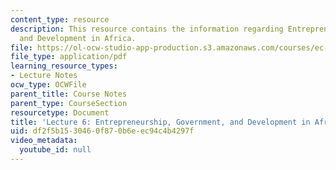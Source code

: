 ```yaml
---
content_type: resource
description: This resource contains the information regarding Entrepreneurship, Government,
  and Development in Africa.
file: https://ol-ocw-studio-app-production.s3.amazonaws.com/courses/ec-701j-d-lab-i-development-fall-2009/df2f5b1530460f870b6eec94c4b4297f_MITEC_701JF09_lec06_nb.pdf
file_type: application/pdf
learning_resource_types:
- Lecture Notes
ocw_type: OCWFile
parent_title: Course Notes
parent_type: CourseSection
resourcetype: Document
title: 'Lecture 6: Entrepreneurship, Government, and Development in Africa'
uid: df2f5b15-3046-0f87-0b6e-ec94c4b4297f
video_metadata:
  youtube_id: null
---
```

